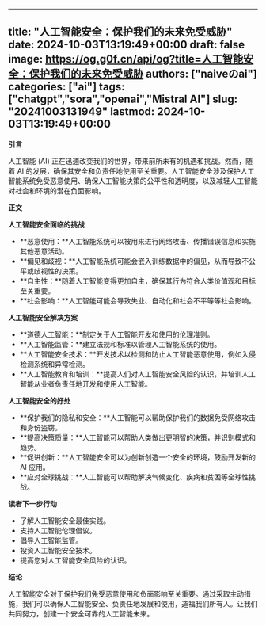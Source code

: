 
---
title: "人工智能安全：保护我们的未来免受威胁"
date: 2024-10-03T13:19:49+00:00
draft: false
image: https://og.g0f.cn/api/og?title=人工智能安全：保护我们的未来免受威胁
authors: ["naiveのai"]
categories: ["ai"]
tags: ["chatgpt","sora","openai","Mistral AI"]
slug: "20241003131949"
lastmod: 2024-10-03T13:19:49+00:00
---
**引言**

人工智能 (AI) 正在迅速改变我们的世界，带来前所未有的机遇和挑战。然而，随着 AI 的发展，确保其安全和负责任地使用至关重要。人工智能安全涉及保护人工智能系统免受恶意使用、确保人工智能决策的公平性和透明度，以及减轻人工智能对社会和环境的潜在负面影响。

**正文**

**人工智能安全面临的挑战**

* **恶意使用：**人工智能系统可以被用来进行网络攻击、传播错误信息和实施其他恶意活动。
* **偏见和歧视：**人工智能系统可能会嵌入训练数据中的偏见，从而导致不公平或歧视性的决策。
* **自主性：**随着人工智能变得更加自主，确保其行为符合人类价值观和目标至关重要。
* **社会影响：**人工智能可能会导致失业、自动化和社会不平等等社会影响。

**人工智能安全解决方案**

* **道德人工智能：**制定关于人工智能开发和使用的伦理准则。
* **人工智能监管：**建立法规和标准以管理人工智能系统的使用。
* **人工智能安全技术：**开发技术以检测和防止人工智能恶意使用，例如入侵检测系统和异常检测。
* **人工智能教育和培训：**提高人们对人工智能安全风险的认识，并培训人工智能从业者负责任地开发和使用人工智能。

**人工智能安全的好处**

* **保护我们的隐私和安全：**人工智能可以帮助保护我们的数据免受网络攻击和身份盗窃。
* **提高决策质量：**人工智能可以帮助人类做出更明智的决策，并识别模式和趋势。
* **促进创新：**人工智能安全可以为创新创造一个安全的环境，鼓励开发新的 AI 应用。
* **应对全球挑战：**人工智能可以帮助解决气候变化、疾病和贫困等全球性挑战。

**读者下一步行动**

* 了解人工智能安全最佳实践。
* 支持人工智能伦理倡议。
* 倡导人工智能监管。
* 投资人工智能安全技术。
* 提高您对人工智能安全风险的认识。

**结论**

人工智能安全对于保护我们免受恶意使用和负面影响至关重要。通过采取主动措施，我们可以确保人工智能安全、负责任地发展和使用，造福我们所有人。让我们共同努力，创建一个安全可靠的人工智能未来。